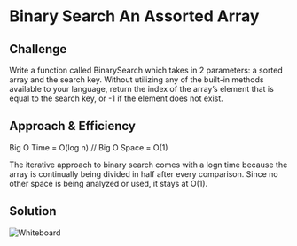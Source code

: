 # Binary Search An Assorted Array

## Challenge
Write a function called BinarySearch which takes in 2 parameters: a sorted array and the search key. 
Without utilizing any of the built-in methods available to your language, return the index of the array’s 
element that is equal to the search key, or -1 if the element does not exist.

## Approach & Efficiency
Big O Time = O(log n) // Big O Space = O(1)

The iterative approach to binary search comes with a logn time because the array is continually
being divided in half after every comparison. Since no other space is being analyzed or used, it stays at O(1).

## Solution

![Whiteboard](https://github.com/Bigrig72/data_structures_and_algorithms_401/blob/master/assets/Whiteboard2.jpg)
